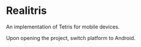 # Realitris
An implementation of Tetris for mobile devices.

Upon opening the project, switch platform to Android.
